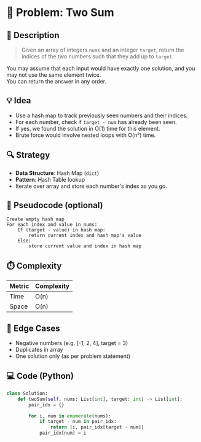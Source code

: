 # 🧩 Problem: Two Sum

## 📜 Description

> Given an array of integers `nums` and an integer `target`, return the indices of the two numbers such that they add up to `target`.

You may assume that each input would have exactly one solution, and you may not use the same element twice.  
You can return the answer in any order.

## 💡 Idea

- Use a hash map to track previously seen numbers and their indices.
- For each number, check if `target - num` has already been seen.
- If yes, we found the solution in O(1) time for this element.
- Brute force would involve nested loops with O(n²) time.

## 🔍 Strategy

- **Data Structure**: Hash Map (`dict`)
- **Pattern**: Hash Table lookup
- Iterate over array and store each number's index as you go.

## 🧠 Pseudocode (optional)

```
Create empty hash map
For each index and value in nums:
    If (target - value) in hash map:
        return current index and hash map's value
    Else:
        store current value and index in hash map
```

## ⏱️ Complexity

| Metric | Complexity |
| ------ | ---------- |
| Time   | O(n)       |
| Space  | O(n)       |

## 🧪 Edge Cases

- Negative numbers (e.g. [-1, 2, 4], target = 3)
- Duplicates in array
- One solution only (as per problem statement)

## 💻 Code (Python)

```python
class Solution:
    def twoSum(self, nums: List[int], target: int) -> List[int]:
        pair_idx = {}

        for i, num in enumerate(nums):
            if target - num in pair_idx:
                return [i, pair_idx[target - num]]
            pair_idx[num] = i
```
